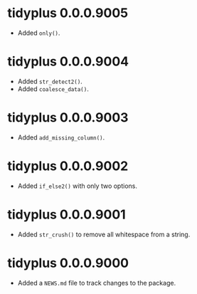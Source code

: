 <!-- NEWS.md is maintained by https://cynkra.github.io/fledge, do not edit -->

# tidyplus 0.0.0.9005

- Added `only()`.


# tidyplus 0.0.0.9004

- Added `str_detect2()`.
- Added `coalesce_data()`.


# tidyplus 0.0.0.9003

- Added `add_missing_column()`.


# tidyplus 0.0.0.9002

- Added `if_else2()` with only two options.


# tidyplus 0.0.0.9001

- Added `str_crush()` to remove all whitespace from a string.


# tidyplus 0.0.0.9000

- Added a `NEWS.md` file to track changes to the package.

